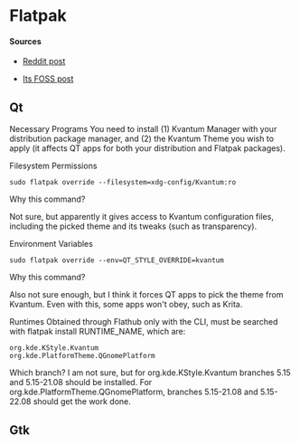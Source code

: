 # Flatpak

#### Sources
- [Reddit post](https://www.reddit.com/r/flatpak/comments/y9jmqj/the_general_flatpak_qt_and_gtk_theming_guide/)

- [Its FOSS post](https://itsfoss.com/flatpak-app-apply-theme/)


## Qt

Necessary Programs
You need to install (1) Kvantum Manager with your distribution package manager, and (2) the Kvantum Theme you wish to apply (it affects QT apps for both your distribution and Flatpak packages).

Filesystem Permissions
```
sudo flatpak override --filesystem=xdg-config/Kvantum:ro
```
Why this command?

Not sure, but apparently it gives access to Kvantum configuration files, including the picked theme and its tweaks (such as transparency).

Environment Variables
```
sudo flatpak override --env=QT_STYLE_OVERRIDE=kvantum
```
Why this command?

Also not sure enough, but I think it forces QT apps to pick the theme from Kvantum. Even with this, some apps won't obey, such as Krita.

Runtimes
Obtained through Flathub only with the CLI, must be searched with flatpak install RUNTIME_NAME, which are:
```
org.kde.KStyle.Kvantum	
org.kde.PlatformTheme.QGnomePlatform
```
Which branch? I am not sure, but for org.kde.KStyle.Kvantum branches 5.15 and 5.15-21.08 should be installed. For org.kde.PlatformTheme.QGnomePlatform, branches 5.15-21.08 and 5.15-22.08 should get the work done.



## Gtk
